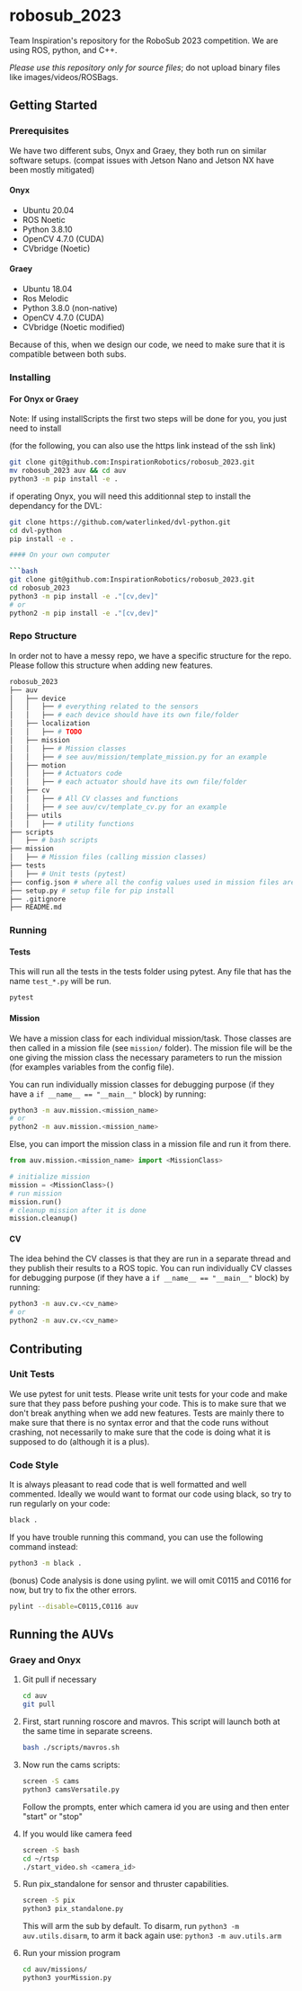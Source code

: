 # robosub_2023

Team Inspiration's repository for the RoboSub 2023 competition. We are using ROS, python, and C++.

*Please use this repository only for source files*; do not upload binary files like images/videos/ROSBags.

## Getting Started

### Prerequisites

We have two different subs, Onyx and Graey, they both run on similar software setups. (compat issues with Jetson Nano and Jetson NX have been mostly mitigated)

#### Onyx

* Ubuntu 20.04
* ROS Noetic
* Python 3.8.10
* OpenCV 4.7.0 (CUDA)
* CVbridge (Noetic)

#### Graey

* Ubuntu 18.04
* Ros Melodic
* Python 3.8.0 (non-native)
* OpenCV 4.7.0 (CUDA)
* CVbridge (Noetic modified)

Because of this, when we design our code, we need to make sure that it is compatible between both subs.

### Installing

#### For Onyx or Graey

Note: If using installScripts the first two steps will be done for you, you just need to install

(for the following, you can also use the https link instead of the ssh link)

```bash
git clone git@github.com:InspirationRobotics/robosub_2023.git 
mv robosub_2023 auv && cd auv
python3 -m pip install -e .
```

if operating Onyx, you will need this additionnal step to install the dependancy for the DVL:

```bash
git clone https://github.com/waterlinked/dvl-python.git
cd dvl-python
pip install -e .

#### On your own computer

```bash
git clone git@github.com:InspirationRobotics/robosub_2023.git 
cd robosub_2023
python3 -m pip install -e ."[cv,dev]"
# or 
python2 -m pip install -e ."[cv,dev]"
```

### Repo Structure

In order not to have a messy repo, we have a specific structure for the repo. Please follow this structure when adding new features.

```bash
robosub_2023
├── auv
│   ├── device
│   │   ├── # everything related to the sensors
│   │   ├── # each device should have its own file/folder
│   ├── localization 
│   │   ├── # TODO
│   ├── mission 
│   │   ├── # Mission classes
│   │   ├── # see auv/mission/template_mission.py for an example
│   ├── motion
│   │   ├── # Actuators code
│   │   ├── # each actuator should have its own file/folder
│   ├── cv
│   │   ├── # All CV classes and functions
│   │   ├── # see auv/cv/template_cv.py for an example
│   ├── utils
│   │   ├── # utility functions
├── scripts
│   ├── # bash scripts
├── mission
│   ├── # Mission files (calling mission classes)
├── tests
│   ├── # Unit tests (pytest)
├── config.json # where all the config values used in mission files are stored
├── setup.py # setup file for pip install
├── .gitignore
├── README.md
```

### Running

#### Tests

This will run all the tests in the tests folder using pytest.
Any file that has the name `test_*.py` will be run.

```bash
pytest
```

#### Mission

We have a mission class for each individual mission/task.
Those classes are then called in a mission file (see `mission/` folder).
The mission file will be the one giving the mission class the necessary parameters to run the mission (for examples variables from the config file).

You can run individually mission classes for debugging purpose (if they have a `if __name__ == "__main__"` block) by running:

```bash
python3 -m auv.mission.<mission_name>
# or
python2 -m auv.mission.<mission_name>
```

Else, you can import the mission class in a mission file and run it from there.

```py
from auv.mission.<mission_name> import <MissionClass>

# initialize mission
mission = <MissionClass>() 
# run mission
mission.run() 
# cleanup mission after it is done
mission.cleanup()
```

#### CV

The idea behind the CV classes is that they are run in a separate thread and they publish their results to a ROS topic.
You can run individually CV classes for debugging purpose (if they have a `if __name__ == "__main__"` block) by running:

```bash
python3 -m auv.cv.<cv_name>
# or 
python2 -m auv.cv.<cv_name>
```

## Contributing

### Unit Tests

We use pytest for unit tests. Please write unit tests for your code and make sure that they pass before pushing your code.
This is to make sure that we don't break anything when we add new features.
Tests are mainly there to make sure that there is no syntax error and that the code runs without crashing, not necessarily to make sure that the code is doing what it is supposed to do (although it is a plus).

### Code Style

It is always pleasant to read code that is well formatted and well commented.
Ideally we would want to format our code using black, so try to run regularly on your code:

```bash
black .
```

If you have trouble running this command, you can use the following command instead:

```bash
python3 -m black .
```

(bonus) Code analysis is done using pylint. we will omit C0115 and C0116 for now, but try to fix the other errors.

```bash
pylint --disable=C0115,C0116 auv
```

## Running the AUVs

### Graey and Onyx

1. Git pull if necessary

    ```bash
    cd auv
    git pull
    ```

2. First, start running roscore and mavros. This script will launch both at the same time in separate screens.

    ```bash
    bash ./scripts/mavros.sh
    ```

3. Now run the cams scripts:

    ```bash
    screen -S cams
    python3 camsVersatile.py
    ```

    Follow the prompts, enter which camera id you are using and then enter "start" or "stop"

4. If you would like camera feed

    ```bash
    screen -S bash
    cd ~/rtsp
    ./start_video.sh <camera_id>
    ```

5. Run pix_standalone for sensor and thruster capabilities.

    ```bash
    screen -S pix
    python3 pix_standalone.py
    ```

    This will arm the sub by default. To disarm, run `python3 -m auv.utils.disarm`, to arm it back again use: `python3 -m auv.utils.arm`

6. Run your mission program

    ```bash
    cd auv/missions/
    python3 yourMission.py
    ```
